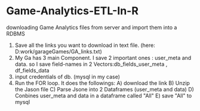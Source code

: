 # Game-Analytics-ETL-In-R
downloading Game Analytics files from server and import them into a RDBMS





1. Save all the links you want to download in text file. (here:   D:work/garageGames/GA_links.txt)
2. My Ga has 3 main Component. I save 2 important ones :   user_meta   and  data. so I save field-names in 2 Vectors:db_fields_user_meta , df_fields_data
3. input credentials of db. (mysql in my case)
4. Run the FOR loop. It does the followings:
   A) download the link
   B) Unzip the Jason file
   C) Parse Jsone into 2 Dataframes (user_meta   and    data)
   D) Conbines user_meta   and  data in a dataframe called "All"
   E) save "All" to mysql
   
   
   
